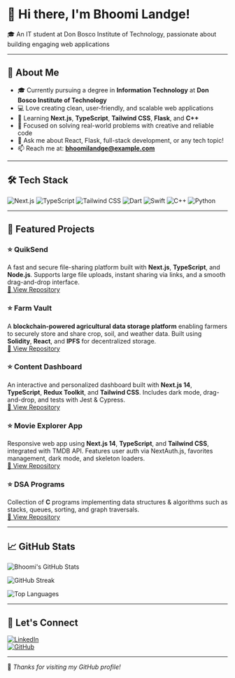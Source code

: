 # 👋 Hi there, I'm Bhoomi Landge!  
🎓 An IT student at Don Bosco Institute of Technology, passionate about building engaging web applications

---

## 💫 About Me

- 🎓 Currently pursuing a degree in **Information Technology** at **Don Bosco Institute of Technology**
- 💻 Love creating clean, user-friendly, and scalable web applications
- 🌱 Learning **Next.js**, **TypeScript**, **Tailwind CSS**, **Flask**, and **C++**
- 🔭 Focused on solving real-world problems with creative and reliable code
- 💬 Ask me about React, Flask, full-stack development, or any tech topic!
- 📫 Reach me at: **bhoomilandge@example.com** 

---

## 🛠️ Tech Stack

![Next.js](https://img.shields.io/badge/-Next.js-000?logo=nextdotjs&logoColor=white&style=flat)
![TypeScript](https://img.shields.io/badge/-TypeScript-3178C6?logo=typescript&logoColor=white&style=flat)
![Tailwind CSS](https://img.shields.io/badge/-Tailwind%20CSS-38B2AC?logo=tailwind-css&logoColor=white&style=flat)
![Dart](https://img.shields.io/badge/-Dart-0175C2?logo=dart&logoColor=white&style=flat)
![Swift](https://img.shields.io/badge/-Swift-FA7343?logo=swift&logoColor=white&style=flat)
![C++](https://img.shields.io/badge/-C%2B%2B-00599C?logo=c%2B%2B&logoColor=white&style=flat)
![Python](https://img.shields.io/badge/-Python-3776AB?logo=python&logoColor=white&style=flat)

---
## 📌 Featured Projects

### ⭐ QuikSend  
A fast and secure file-sharing platform built with **Next.js**, **TypeScript**, and **Node.js**. Supports large file uploads, instant sharing via links, and a smooth drag-and-drop interface.  
[🔗 View Repository](https://github.com/Bhoomi-Landge/quiksend)

### ⭐ Farm Vault  
A **blockchain-powered agricultural data storage platform** enabling farmers to securely store and share crop, soil, and weather data. Built using **Solidity**, **React**, and **IPFS** for decentralized storage.  
[🔗 View Repository](https://github.com/Bhoomi-Landge/farm-vault)

### ⭐ Content Dashboard  
An interactive and personalized dashboard built with **Next.js 14**, **TypeScript**, **Redux Toolkit**, and **Tailwind CSS**. Includes dark mode, drag-and-drop, and tests with Jest & Cypress.  
[🔗 View Repository](https://github.com/Bhoomi-Landge/content-dashboard)

### ⭐ Movie Explorer App  
Responsive web app using **Next.js 14**, **TypeScript**, and **Tailwind CSS**, integrated with TMDB API. Features user auth via NextAuth.js, favorites management, dark mode, and skeleton loaders.  
[🔗 View Repository](https://github.com/Bhoomi-Landge/movie-explorer)

### ⭐ DSA Programs  
Collection of **C** programs implementing data structures & algorithms such as stacks, queues, sorting, and graph traversals.  
[🔗 View Repository](https://github.com/Bhoomi-Landge/DSA_programs)

---

## 📈 GitHub Stats

![Bhoomi's GitHub Stats](https://github-readme-stats.vercel.app/api?username=Bhoomi-Landge&theme=dark&hide_border=false&include_all_commits=true&count_private=true)

![GitHub Streak](https://github-readme-streak-stats.herokuapp.com/?user=Bhoomi-Landge&theme=dark&hide_border=false)

![Top Languages](https://github-readme-stats.vercel.app/api/top-langs/?username=Bhoomi-Landge&layout=compact&theme=dark&hide_border=false)

---

## 🔗 Let's Connect

[![LinkedIn](https://img.shields.io/badge/-LinkedIn-0A66C2?logo=linkedin&logoColor=white)](https://www.linkedin.com/in/bhoomi-landge/)  
[![GitHub](https://img.shields.io/badge/-GitHub-181717?logo=github&logoColor=white)](https://github.com/Bhoomi-Landge)  

---

📌 *Thanks for visiting my GitHub profile!*
